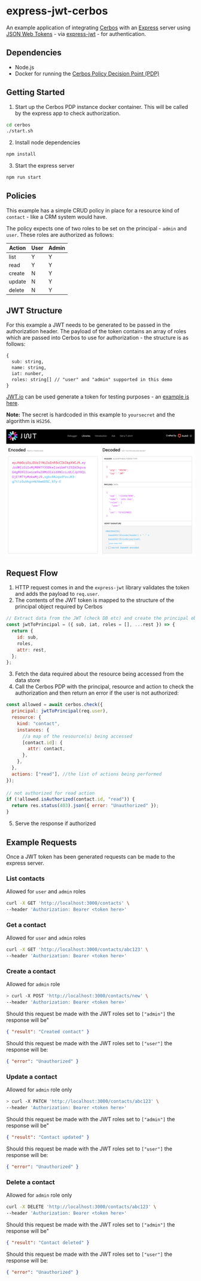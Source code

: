 # express-jwt-cerbos

An example application of integrating [Cerbos](https://cerbos.dev) with an [Express](https://expressjs.com/) server using [JSON Web Tokens](https://jwt.io/) - via [express-jwt](https://github.com/auth0/express-jwt) - for authentication.

## Dependencies

- Node.js
- Docker for running the [Cerbos Policy Decision Point (PDP)](https://docs.cerbos.dev/cerbos/installation/container.html)

## Getting Started

1. Start up the Cerbos PDP instance docker container. This will be called by the express app to check authorization.

```bash
cd cerbos
./start.sh
```

2. Install node dependencies

```bash
npm install
```

3. Start the express server

```bash
npm run start
```

## Policies

This example has a simple CRUD policy in place for a resource kind of `contact` - like a CRM system would have.

The policy expects one of two roles to be set on the principal - `admin` and `user`. These roles are authorized as follows:

| Action | User | Admin |
| ------ | ---- | ----- |
| list   | Y    | Y     |
| read   | Y    | Y     |
| create | N    | Y     |
| update | N    | Y     |
| delete | N    | Y     |

## JWT Structure

For this example a JWT needs to be generated to be passed in the authorization header. The payload of the token contains an array of roles which are passed into Cerbos to use for authorization - the structure is as follows:

```
{
  sub: string,
  name: string,
  iat: nunber,
  roles: string[] // "user" and "admin" supported in this demo
}
```

[JWT.io](https://jwt.io) can be used generate a token for testing purposes - an [example is here](https://jwt.io/#debugger-io?token=eyJhbGciOiJIUzI1NiIsInR5cCI6IkpXVCJ9.eyJzdWIiOiIxMjM0NTY3ODkwIiwibmFtZSI6IkpvaG4gRG9lIiwicm9sZXMiOlsiYWRtaW4iXSwiaWF0IjoxNTE2MjM5MDIyfQ.CQEEaSdswE2tou7MUeSe4-6kfe1imJXnbqhiMFsF13A).

**Note:** The secret is hardcoded in this example to `yoursecret` and the algorithm is `HS256`.

![JWT.io](/docs/jwt-token.png)

## Request Flow

1. HTTP request comes in and the `express-jwt` library validates the token and adds the payload to `req.user`.
2. The contents of the JWT token is mapped to the structure of the principal object required by Cerbos

```js
// Extract data from the JWT (check DB etc) and create the principal object to be sent to Cerbos
const jwtToPrincipal = ({ sub, iat, roles = [], ...rest }) => {
  return {
    id: sub,
    roles,
    attr: rest,
  };
};
```

3. Fetch the data required about the resource being accessed from the data store
4. Call the Cerbos PDP with the principal, resource and action to check the authorization and then return an error if the user is not authorized:

```js
const allowed = await cerbos.check({
  principal: jwtToPrincipal(req.user),
  resource: {
    kind: "contact",
    instances: {
      //a map of the resource(s) being accessed
      [contact.id]: {
        attr: contact,
      },
    },
  },
  actions: ["read"], //the list of actions being performed
});

// not authorized for read action
if (!allowed.isAuthorized(contact.id, "read")) {
  return res.status(403).json({ error: "Unauthorized" });
}
```

5. Serve the response if authorized

## Example Requests

Once a JWT token has been generated requests can be made to the express server.

### List contacts

Allowed for `user` and `admin` roles

```bash
curl -X GET 'http://localhost:3000/contacts' \
--header 'Authorization: Bearer <token here>'
```

### Get a contact

Allowed for `user` and `admin` roles

```bash
curl -X GET 'http://localhost:3000/contacts/abc123' \
--header 'Authorization: Bearer <token here>'
```

### Create a contact

Allowed for `admin` role

```bash
> curl -X POST 'http://localhost:3000/contacts/new' \
--header 'Authorization: Bearer <token here>'
```

Should this request be made with the JWT roles set to `["admin"]` the response will be"

```json
{ "result": "Created contact" }
```

Should this request be made with the JWT roles set to `["user"]` the response will be:

```json
{ "error": "Unauthorized" }
```

### Update a contact

Allowed for `admin` role only

```bash
> curl -X PATCH 'http://localhost:3000/contacts/abc123' \
--header 'Authorization: Bearer <token here>'
```

Should this request be made with the JWT roles set to `["admin"]` the response will be"

```json
{ "result": "Contact updated" }
```

Should this request be made with the JWT roles set to `["user"]` the response will be:

```json
{ "error": "Unauthorized" }
```

### Delete a contact

Allowed for `admin` role only

```bash
curl -X DELETE 'http://localhost:3000/contacts/abc123' \
--header 'Authorization: Bearer <token here>'
```

Should this request be made with the JWT roles set to `["admin"]` the response will be"

```json
{ "result": "Contact deleted" }
```

Should this request be made with the JWT roles set to `["user"]` the response will be:

```json
{ "error": "Unauthorized" }
```
